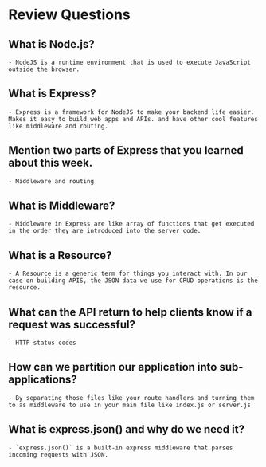 # Review Questions

## What is Node.js?
    - NodeJS is a runtime environment that is used to execute JavaScript outside the browser.

## What is Express?
    - Express is a framework for NodeJS to make your backend life easier. Makes it easy to build web apps and APIs. and have other cool features like middleware and routing.

## Mention two parts of Express that you learned about this week.
    - Middleware and routing

## What is Middleware?
    - Middleware in Express are like array of functions that get executed in the order they are introduced into the server code.

## What is a Resource?
    - A Resource is a generic term for things you interact with. In our case on building APIS, the JSON data we use for CRUD operations is the resource.

## What can the API return to help clients know if a request was successful?
    - HTTP status codes

## How can we partition our application into sub-applications?
    - By separating those files like your route handlers and turning them to as middleware to use in your main file like index.js or server.js

## What is express.json() and why do we need it?
    - `express.json()` is a built-in express middleware that parses incoming requests with JSON.
